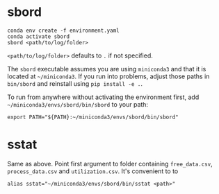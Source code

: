# sbord

```
conda env create -f environment.yaml
conda activate sbord
sbord <path/to/log/folder>
```

`<path/to/log/folder>` defaults to `.` if not specified.

The `sbord` executable assumes you are using `miniconda3` and that it is
located at `~/miniconda3`. If you run into problems, adjust those paths in
`bin/sbord` and reinstall using `pip install -e .`.

To run from anywhere without activating the environment first, add
`~/miniconda3/envs/sbord/bin/sbord` to your path:

```
export PATH="${PATH}:~/miniconda3/envs/sbord/bin/sbord"
```

# sstat

Same as above. Point first argument to folder containing `free_data.csv`,
`process_data.csv` and `utilization.csv`. It's convenient to to

```
alias sstat="~/miniconda3/envs/sbord/bin/sstat <path>"
```
